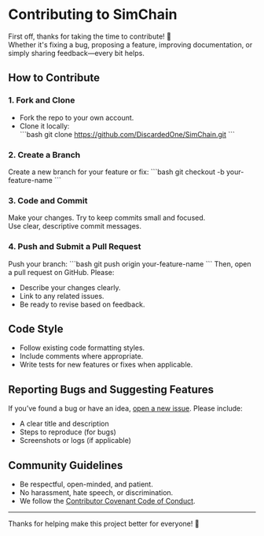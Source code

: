 # Contributing to SimChain

First off, thanks for taking the time to contribute! 🎉  
Whether it's fixing a bug, proposing a feature, improving documentation, or simply sharing feedback—every bit helps.

## How to Contribute

### 1. Fork and Clone
- Fork the repo to your own account.
- Clone it locally:  
  \`\`\`bash
  git clone https://github.com/DiscardedOne/SimChain.git
  \`\`\`

### 2. Create a Branch
Create a new branch for your feature or fix:
\`\`\`bash
git checkout -b your-feature-name
\`\`\`

### 3. Code and Commit
Make your changes. Try to keep commits small and focused.  
Use clear, descriptive commit messages.

### 4. Push and Submit a Pull Request
Push your branch:
\`\`\`bash
git push origin your-feature-name
\`\`\`
Then, open a pull request on GitHub. Please:
- Describe your changes clearly.
- Link to any related issues.
- Be ready to revise based on feedback.

## Code Style

- Follow existing code formatting styles.
- Include comments where appropriate.
- Write tests for new features or fixes when applicable.

## Reporting Bugs and Suggesting Features

If you’ve found a bug or have an idea, [open a new issue](https://github.com/SimChain/issues/new). Please include:
- A clear title and description
- Steps to reproduce (for bugs)
- Screenshots or logs (if applicable)

## Community Guidelines

- Be respectful, open-minded, and patient.
- No harassment, hate speech, or discrimination.
- We follow the [Contributor Covenant Code of Conduct](CODE_OF_CONDUCT.md).

---

Thanks for helping make this project better for everyone! 🙌

